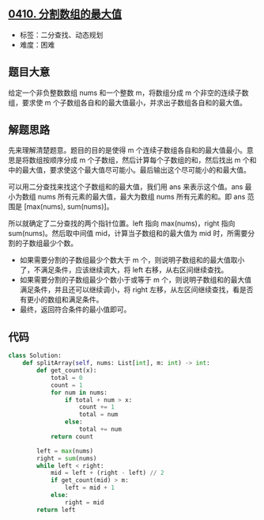 ## [0410. 分割数组的最大值](https://leetcode-cn.com/problems/split-array-largest-sum/)

- 标签：二分查找、动态规划
- 难度：困难

## 题目大意

给定一个非负整数数组 nums 和一个整数 m，将数组分成 m 个非空的连续子数组，要求使 m 个子数组各自和的最大值最小，并求出子数组各自和的最大值。

## 解题思路

先来理解清楚题意。题目的目的是使得 m 个连续子数组各自和的最大值最小。意思是将数组按顺序分成 m 个子数组，然后计算每个子数组的和，然后找出 m 个和中的最大值，要求使这个最大值尽可能小。最后输出这个尽可能小的和最大值。

可以用二分查找来找这个子数组和的最大值，我们用 ans 来表示这个值。ans 最小为数组 nums 所有元素的最大值，最大为数组 nums 所有元素的和。即 ans 范围是 [max(nums), sum(nums)]。

所以就确定了二分查找的两个指针位置。left 指向 max(nums)，right 指向 sum(nums)。然后取中间值 mid，计算当子数组和的最大值为 mid 时，所需要分割的子数组最少个数。

- 如果需要分割的子数组最少个数大于 m 个，则说明子数组和的最大值取小了，不满足条件，应该继续调大，将 left 右移，从右区间继续查找。
- 如果需要分割的子数组最少个数小于或等于 m 个，则说明子数组和的最大值满足条件，并且还可以继续调小，将 right 左移，从左区间继续查找，看是否有更小的数组和满足条件。
- 最终，返回符合条件的最小值即可。

## 代码

```Python
class Solution:
    def splitArray(self, nums: List[int], m: int) -> int:
        def get_count(x):
            total = 0
            count = 1
            for num in nums:
                if total + num > x:
                    count += 1
                    total = num
                else:
                    total += num
            return count

        left = max(nums)
        right = sum(nums)
        while left < right:
            mid = left + (right - left) // 2
            if get_count(mid) > m:
                left = mid + 1
            else:
                right = mid
        return left
```

